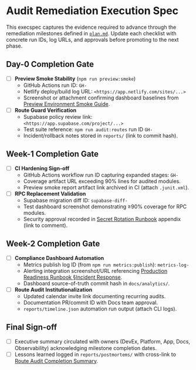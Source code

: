 # Audit Remediation Execution Spec

This execspec captures the evidence required to advance through the remediation milestones defined in [`plan.md`](./plan.md). Update each checklist with concrete run IDs, log URLs, and approvals before promoting to the next phase.

## Day-0 Completion Gate

- [ ] **Preview Smoke Stability** (`npm run preview:smoke`)
  - GitHub Actions run ID: `GH-`
  - Netlify deploy/build log URL: `<https://app.netlify.com/sites/...>`
  - Screenshot or attachment confirming dashboard baselines from [Preview Environment Smoke Guide](../../docs/PREVIEW_SMOKE.md#monitoring-expectations).
- [ ] **Route Guard Verification**
  - Supabase policy review link: `<https://app.supabase.com/project/...>`
  - Test suite reference: `npm run audit:routes` run ID `GH-`
  - Incident/rollback notes stored in `reports/` (link to commit hash).

## Week-1 Completion Gate

- [ ] **CI Hardening Sign-off**
  - GitHub Actions workflow run ID capturing expanded stages: `GH-`
  - Coverage artifact URL exceeding 90% lines for audited modules.
  - Preview smoke report artifact link archived in CI (attach `.junit.xml`).
- [ ] **RPC Replacement Validation**
  - Supabase migration diff ID: `supabase-diff-`
  - Test dashboard screenshot demonstrating ≥90% coverage for RPC modules.
  - Security approval recorded in [Secret Rotation Runbook](../../docs/SECRET_ROTATION_RUNBOOK.md#least-privilege-enforcement) appendix (link to comment).

## Week-2 Completion Gate

- [ ] **Compliance Dashboard Automation**
  - Metrics publish log ID (from `npm run metrics:publish`): `metrics-log-`
  - Alerting integration screenshot/URL referencing [Production Readiness Runbook §Incident Response](../../docs/PRODUCTION_READINESS_RUNBOOK.md#incident-response).
  - Dashboard source-of-truth commit hash in `docs/analytics/`.
- [ ] **Route Audit Institutionalization**
  - Updated calendar invite link documenting recurring audits.
  - Documentation PR/commit ID with Docs team approval.
  - `reports/timeline.json` automation run output (attach CLI logs).

## Final Sign-off

- [ ] Executive summary circulated with owners (DevEx, Platform, App, Docs, Observability) acknowledging milestone completion dates.
- [ ] Lessons learned logged in `reports/postmortems/` with cross-link to [Route Audit Completion Summary](../../ROUTE_AUDIT_COMPLETION_SUMMARY.md).
